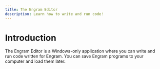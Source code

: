 ```yaml
---
title: The Engram Editor
description: Learn how to write and run code!
---
```


# Introduction
The Engram Editor is a Windows-only application where you can write and run code written for Engram. You can save Engram programs to your computer and load them later.
